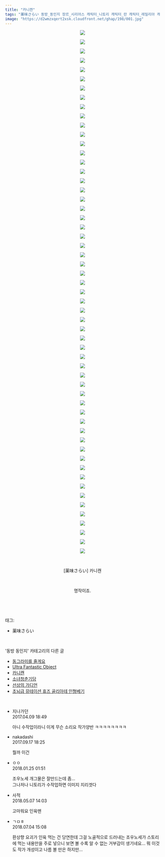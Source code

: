 ```yaml
---
title: "카니캔"
tags: "薬味さらい 동방_동인지 장르_시리어스 캐릭터_니토리 캐릭터_란 캐릭터_레밀리아 캐릭터_루미아 캐릭터_리글 캐릭터_마리사 캐릭터_메이링 캐릭터_모미지 캐릭터_ 미스티아 캐릭터_사나에 캐릭터_사쿠야 캐릭터_아야 캐릭터_앨리스 캐릭터_유카리 캐릭터_첸 캐릭터_카센 캐릭터_케이네 캐릭터_코가사 캐릭터_하타테 캐릭터_후토 캐릭터_히나"
image: "https://d2wmzxqert2xsk.cloudfront.net/ghap/198/001.jpg"
---
```

<div class="article">
<p style="text-align: center; clear: none; float: none;"><img src="{{ site.imgserver11 }}/ghap/198/001.jpg"/></p>
<p style="text-align: center; clear: none; float: none;"><img src="{{ site.imgserver11 }}/ghap/198/002.jpg"/></p>
<p style="text-align: center; clear: none; float: none;"><img src="{{ site.imgserver11 }}/ghap/198/003.jpg"/></p>
<p style="text-align: center; clear: none; float: none;"><img src="{{ site.imgserver11 }}/ghap/198/004.jpg"/></p>
<p style="text-align: center; clear: none; float: none;"><img src="{{ site.imgserver11 }}/ghap/198/005.jpg"/></p>
<p style="text-align: center; clear: none; float: none;"><img src="{{ site.imgserver11 }}/ghap/198/006.jpg"/></p>
<p style="text-align: center; clear: none; float: none;"><img src="{{ site.imgserver11 }}/ghap/198/007.jpg"/></p>
<p style="text-align: center; clear: none; float: none;"><img src="{{ site.imgserver11 }}/ghap/198/008.jpg"/></p>
<p style="text-align: center; clear: none; float: none;"><img src="{{ site.imgserver11 }}/ghap/198/009.jpg"/></p>
<p style="text-align: center; clear: none; float: none;"><img src="{{ site.imgserver11 }}/ghap/198/010.jpg"/></p>
<p style="text-align: center; clear: none; float: none;"><img src="{{ site.imgserver11 }}/ghap/198/011.jpg"/></p>
<p style="text-align: center; clear: none; float: none;"><img src="{{ site.imgserver11 }}/ghap/198/012.jpg"/></p>
<p style="text-align: center; clear: none; float: none;"><img src="{{ site.imgserver11 }}/ghap/198/013.jpg"/></p>
<p style="text-align: center; clear: none; float: none;"><img src="{{ site.imgserver11 }}/ghap/198/014.jpg"/></p>
<p style="text-align: center; clear: none; float: none;"><img src="{{ site.imgserver11 }}/ghap/198/015.jpg"/></p>
<p style="text-align: center; clear: none; float: none;"><img src="{{ site.imgserver11 }}/ghap/198/016.jpg"/></p>
<p style="text-align: center; clear: none; float: none;"><img src="{{ site.imgserver11 }}/ghap/198/017.jpg"/></p>
<p style="text-align: center; clear: none; float: none;"><img src="{{ site.imgserver11 }}/ghap/198/018.jpg"/></p>
<p style="text-align: center; clear: none; float: none;"><img src="{{ site.imgserver11 }}/ghap/198/019.jpg"/></p>
<p style="text-align: center; clear: none; float: none;"><img src="{{ site.imgserver11 }}/ghap/198/020.jpg"/></p>
<p style="text-align: center; clear: none; float: none;"><img src="{{ site.imgserver11 }}/ghap/198/021.jpg"/></p>
<p style="text-align: center; clear: none; float: none;"><img src="{{ site.imgserver11 }}/ghap/198/022.jpg"/></p>
<p style="text-align: center; clear: none; float: none;"><img src="{{ site.imgserver11 }}/ghap/198/023.jpg"/></p>
<p style="text-align: center; clear: none; float: none;"><img src="{{ site.imgserver11 }}/ghap/198/024.jpg"/></p>
<p style="text-align: center; clear: none; float: none;"><img src="{{ site.imgserver11 }}/ghap/198/025.jpg"/></p>
<p style="text-align: center; clear: none; float: none;"><img src="{{ site.imgserver11 }}/ghap/198/026.jpg"/></p>
<p style="text-align: center; clear: none; float: none;"><img src="{{ site.imgserver11 }}/ghap/198/027.jpg"/></p>
<p style="text-align: center; clear: none; float: none;"><img src="{{ site.imgserver11 }}/ghap/198/028.jpg"/></p>
<p style="text-align: center; clear: none; float: none;"><img src="{{ site.imgserver11 }}/ghap/198/029.jpg"/></p>
<p style="text-align: center; clear: none; float: none;"><img src="{{ site.imgserver11 }}/ghap/198/030.jpg"/></p>
<p style="text-align: center; clear: none; float: none;"><img src="{{ site.imgserver11 }}/ghap/198/031.jpg"/></p>
<p style="text-align: center; clear: none; float: none;"><img src="{{ site.imgserver11 }}/ghap/198/032.jpg"/></p>
<p style="text-align: center; clear: none; float: none;"><img src="{{ site.imgserver11 }}/ghap/198/033.jpg"/></p>
<p style="text-align: center; clear: none; float: none;"><img src="{{ site.imgserver11 }}/ghap/198/034.jpg"/></p>
<p style="text-align: center; clear: none; float: none;"><img src="{{ site.imgserver11 }}/ghap/198/035.jpg"/></p>
<p style="text-align: center; clear: none; float: none;"><img src="{{ site.imgserver11 }}/ghap/198/036.jpg"/></p>
<p style="text-align: center; clear: none; float: none;"><img src="{{ site.imgserver11 }}/ghap/198/037.jpg"/></p>
<p style="text-align: center; clear: none; float: none;"><img src="{{ site.imgserver11 }}/ghap/198/038.jpg"/></p>
<p style="text-align: center; clear: none; float: none;"><img src="{{ site.imgserver11 }}/ghap/198/039.jpg"/></p>
<p style="text-align: center; clear: none; float: none;"><img src="{{ site.imgserver11 }}/ghap/198/040.jpg"/></p>
<p style="text-align: center; clear: none; float: none;"><img src="{{ site.imgserver11 }}/ghap/198/041.jpg"/></p>
<p style="text-align: center; clear: none; float: none;"><img src="{{ site.imgserver11 }}/ghap/198/042.jpg"/></p>
<p style="text-align: center; clear: none; float: none;"><img src="{{ site.imgserver11 }}/ghap/198/043.jpg"/></p>
<p style="text-align: center; clear: none; float: none;"><img src="{{ site.imgserver11 }}/ghap/198/044.jpg"/></p>
<p style="text-align: center; clear: none; float: none;"><img src="{{ site.imgserver11 }}/ghap/198/045.jpg"/></p>
<p style="text-align: center; clear: none; float: none;"><img src="{{ site.imgserver11 }}/ghap/198/046.jpg"/></p>
<p style="text-align: center; clear: none; float: none;"><img src="{{ site.imgserver11 }}/ghap/198/047.jpg"/></p>
<p style="text-align: center; clear: none; float: none;"><img src="{{ site.imgserver11 }}/ghap/198/048.jpg"/></p>
<p style="text-align: center; clear: none; float: none;"><img src="{{ site.imgserver11 }}/ghap/198/049.jpg"/></p>
<p style="text-align: center; clear: none; float: none;"><img src="{{ site.imgserver11 }}/ghap/198/050.jpg"/></p>
<p style="text-align: center; clear: none; float: none;"><img src="{{ site.imgserver11 }}/ghap/198/051.jpg"/></p>
<p style="text-align: center; clear: none; float: none;"><img src="{{ site.imgserver11 }}/ghap/198/052.jpg"/></p>
<p style="text-align: center; clear: none; float: none;"><img src="{{ site.imgserver11 }}/ghap/198/053.jpg"/></p>
<p style="text-align: center; clear: none; float: none;"><img src="{{ site.imgserver11 }}/ghap/198/054.jpg"/></p>
<p style="text-align: center; clear: none; float: none;"><img src="{{ site.imgserver11 }}/ghap/198/055.jpg"/></p>
<p style="text-align: center; clear: none; float: none;"><img src="{{ site.imgserver11 }}/ghap/198/056.jpg"/></p>
<p style="text-align: center; clear: none; float: none;"><img src="{{ site.imgserver11 }}/ghap/198/057.jpg"/></p>
<p style="text-align: center; clear: none; float: none;"><br/></p>
<p style="text-align: center; clear: none; float: none;">[薬味さらい] 카니캔</p>
<p style="text-align: center; clear: none; float: none;"><br/></p>
<p style="text-align: center; clear: none; float: none;">명작이죠.</p>
<p><br/></p>
</div><br/>
<div class="tagTrail">
<p>태그: </p>
<ul>
<li>薬味さらい</li>
</ul>
</div><br/>
<div class="another">
<p>'동방 동인지' 카테고리의 다른 글</p>
<ul>
<li><a href="/ghap_200">동그라미를 줄게요</a></li>
<li><a href="/ghap_199">Ultra Fantastic Object</a></li>
<li><a href="/ghap_198">카니캔</a></li>
<li><a href="/ghap_197">소녀청춘기담</a></li>
<li><a href="/ghap_195">선상의 가디언</a></li>
<li><a href="/ghap_194">초뇌급 뮤테이션 휴즈 골리아테 인형베기</a></li>
</ul>
</div><br/>
<div class="cb_module cb_fluid">
<div class="cb_wrt cb_profile">
<div class="comment">
<ul>
<li class="cb_thumb_off" id="comment14961534">
<div class="cb_comment_area">
<div class="cb_info_area">
<div class="cb_section">
<span class="cb_nick_name">지나가던</span>
</div>
<div class="cb_section">
<span class="cb_date">2017.04.09 18:49 </span>
</div>
</div>
<div class="cb_dsc_comment">
<p class="cb_dsc">
											아니 수작업이라니 이게 무슨 소리요 작가양반 ㅋㅋㅋㅋㅋㅋㅋㅋ
										</p>
</div>
</div></li>
<li class="cb_thumb_off" id="comment15084800">
<div class="cb_comment_area">
<div class="cb_info_area">
<div class="cb_section">
<span class="cb_nick_name">nakadashi</span>
</div>
<div class="cb_section">
<span class="cb_date">2017.09.17 18:25 </span>
</div>
</div>
<div class="cb_dsc_comment">
<p class="cb_dsc">
											뭘까 이건
										</p>
</div>
</div></li>
<li class="cb_thumb_off" id="comment15182314">
<div class="cb_comment_area">
<div class="cb_info_area">
<div class="cb_section">
<span class="cb_nick_name">ㅇㅇ</span>
</div>
<div class="cb_section">
<span class="cb_date">2018.01.25 01:51 </span>
</div>
</div>
<div class="cb_dsc_comment">
<p class="cb_dsc">
											조우노세 개그물은 잘만드는데 좀...<br/>
그나저나 니토리가 수작업하면 이미지 지리겟다
										</p>
</div>
</div></li>
<li class="cb_thumb_off" id="comment15251877">
<div class="cb_comment_area">
<div class="cb_info_area">
<div class="cb_section">
<span class="cb_nick_name">사적</span>
</div>
<div class="cb_section">
<span class="cb_date">2018.05.07 14:03 </span>
</div>
</div>
<div class="cb_dsc_comment">
<p class="cb_dsc">
											고마워요 인육맨
										</p>
</div>
</div></li>
<li class="cb_thumb_off" id="comment15280561">
<div class="cb_comment_area">
<div class="cb_info_area">
<div class="cb_section">
<span class="cb_nick_name">ㄱㅁㅎ</span>
</div>
<div class="cb_section">
<span class="cb_date">2018.07.04 15:08 </span>
</div>
</div>
<div class="cb_dsc_comment">
<p class="cb_dsc">
											환상향 요괴가 인육 먹는 건 당연한데 그걸 노골적으로 드러내는 조우노세가 스토리에 먹는 내용만을 주로 넣으니 보면 볼 수록 알 수 없는 거부감이 생기네요... 뭐 이것도 작가 개성이고 나름 볼 만은 하지만...
										</p>
</div>
</div></li>
</ul>
</div>
</div><!-- commentList close -->
</div><br/>
